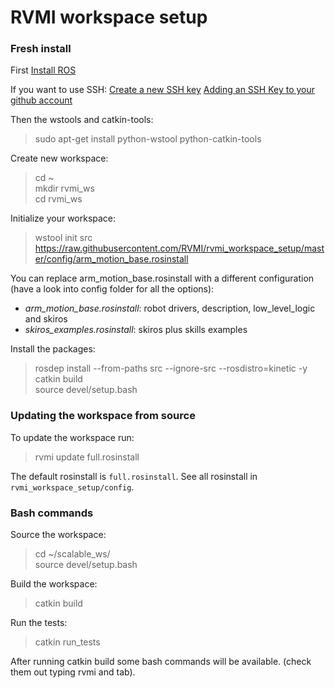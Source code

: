 RVMI workspace setup
=======

### Fresh install
First [Install ROS](http://wiki.ros.org/)

If you want to use SSH:
[Create a new SSH key](https://help.github.com/articles/generating-a-new-ssh-key-and-adding-it-to-the-ssh-agent/)
[Adding an SSH Key to your github account](https://help.github.com/articles/adding-a-new-ssh-key-to-your-github-account/)

Then the wstools and catkin-tools:
> sudo apt-get install python-wstool python-catkin-tools

Create new workspace:
> cd ~  
> mkdir rvmi_ws  
> cd rvmi_ws  

Initialize your workspace:

> wstool init src https://raw.githubusercontent.com/RVMI/rvmi_workspace_setup/master/config/arm_motion_base.rosinstall

You can replace arm_motion_base.rosinstall with a different configuration (have a look into config folder for all the options):

* *arm_motion_base.rosinstall*: robot drivers, description, low_level_logic and skiros
* *skiros_examples.rosinstall*: skiros plus skills examples

Install the packages:

> rosdep install --from-paths src --ignore-src --rosdistro=kinetic -y  
> catkin build  
> source devel/setup.bash  

### Updating the workspace from source
To update the workspace run:

> rvmi update full.rosinstall

The default rosinstall is <code>full.rosinstall</code>. See all rosinstall in <code>rvmi_workspace_setup/config</code>.

### Bash commands
Source the workspace:
> cd ~/scalable_ws/  
> source devel/setup.bash

Build the workspace:
> catkin build

Run the tests:
> catkin run_tests

After running catkin build some bash commands will be available. (check them out typing rvmi and tab).

